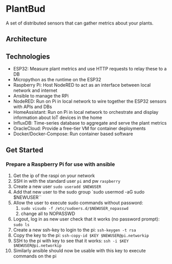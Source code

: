 # PlantBud

A set of distributed sensors that can gather metrics about your plants.

## Architecture



## Technologies

- ESP32: Measure plant metrics and use HTTP requests to relay these to a DB
- Micropython as the runtime on the ESP32
- Raspberry Pi: Host NodeRED to act as an interface between local network and internet
- Ansible to manage the RPi
- NodeRED: Run on Pi in local network to wire together the ESP32 sensors with APIs and DBs
- HomeAssistant: Run on Pi in local network to orchestrate and display information about IoT devices in the home
- InfluxDB: Time-series database to aggregate and serve the plant metrics
- OracleCloud: Provide a free-tier VM for container deployments
- Docker/Docker-Compose: Run container based software

## Get Started

### Prepare a Raspberry Pi for use with ansible

1. Get the ip of the raspi on your network
2. SSH in with the standard user `pi` and pw `raspberry`
3. Create a new user `sudo useradd $NEWUSER`
4. Add that new user to the sudo group `sudo usermod -aG sudo $NEWUSER``
5. Allow the user to execute sudo commands without password:
    1. `sudo visudo -f /etc/sudoers.d/$NEWUSER_nopasswd`
    2. change all to NOPASSWD
6. Logout, log in as new user check that it works (no password prompt): `sudo ls`
7. Create a new ssh-key to login to the pi: `ssh-keygen -t rsa`
8. Copy the key to the pi: `ssh-copy-id $KEY $NEWUSER@pi.networkip`
9. SSH to the pi with key to see that it works: `ssh -i $KEY $NEWUSER@pi.networkip`
10. Similarly ansible should now be usable with this key to execute commands on the pi

